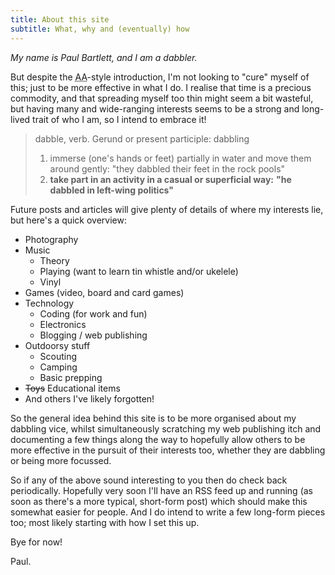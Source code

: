 ```yaml
---
title: About this site
subtitle: What, why and (eventually) how
---
```

*My name is Paul Bartlett, and I am a dabbler.*

But despite the <abbr title="Alcoholics Anonymous">AA</abbr>-style introduction, I'm not looking to
"cure" myself of this; just to be more effective in what I do. I realise that time is a precious
commodity, and that spreading myself too thin might seem a bit wasteful, but having many and
wide-ranging interests seems to be a strong and long-lived trait of who I am, so I intend to embrace
it!

> dabble, verb. Gerund or present participle: dabbling
>
> 1. immerse (one's hands or feet) partially in water and move them around gently:
>    "they dabbled their feet in the rock pools"
> 1. **take part in an activity in a casual or superficial way:**
>    **"he dabbled in left-wing politics"**
<!--snip-->

Future posts and articles will give plenty of details of where my interests lie, but here's a quick
overview:

 * Photography
 * Music
   - Theory
   - Playing (want to learn tin whistle and/or ukelele)
   - Vinyl
 * Games (video, board and card games)
 * Technology
   - Coding (for work and fun)
   - Electronics
   - Blogging / web publishing
 * Outdoorsy stuff
   - Scouting
   - Camping
   - Basic prepping
 * ~~Toys~~ Educational items
 * And others I've likely forgotten!

So the general idea behind this site is to be more organised about my dabbling vice, whilst
simultaneously scratching my web publishing itch and documenting a few things along the way to
hopefully allow others to be more effective in the pursuit of their interests too, whether they are
dabbling or being more focussed.

So if any of the above sound interesting to you then do check back periodically. Hopefully very soon
I'll have an RSS feed up and running (as soon as there's a more typical, short-form post) which
should make this somewhat easier for people. And I do intend to write a few long-form pieces too;
most likely starting with how I set this up.

Bye for now!

Paul.
